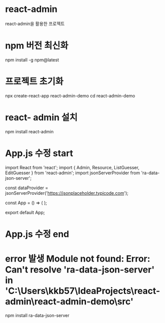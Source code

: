 # react-admin
react-admin을 활용한 프로젝트

# npm 버전 최신화
npm install -g npm@latest    
# 프로젝트 초기화
npx create-react-app react-admin-demo
cd react-admin-demo

# react- admin 설치
npm install react-admin

# App.js 수정 start
import React from 'react';
import { Admin, Resource, ListGuesser, EditGuesser } from 'react-admin';
import jsonServerProvider from 'ra-data-json-server';

const dataProvider = jsonServerProvider('https://jsonplaceholder.typicode.com');

const App = () => (
<Admin dataProvider={dataProvider}>
<Resource name="users" list={ListGuesser} edit={EditGuesser} />
</Admin>
);

export default App;
# App.js 수정 end 

# error 발생   Module not found: Error: Can't resolve 'ra-data-json-server' in 'C:\Users\kkb57\IdeaProjects\react-admin\react-admin-demo\src'
npm install ra-data-json-server

